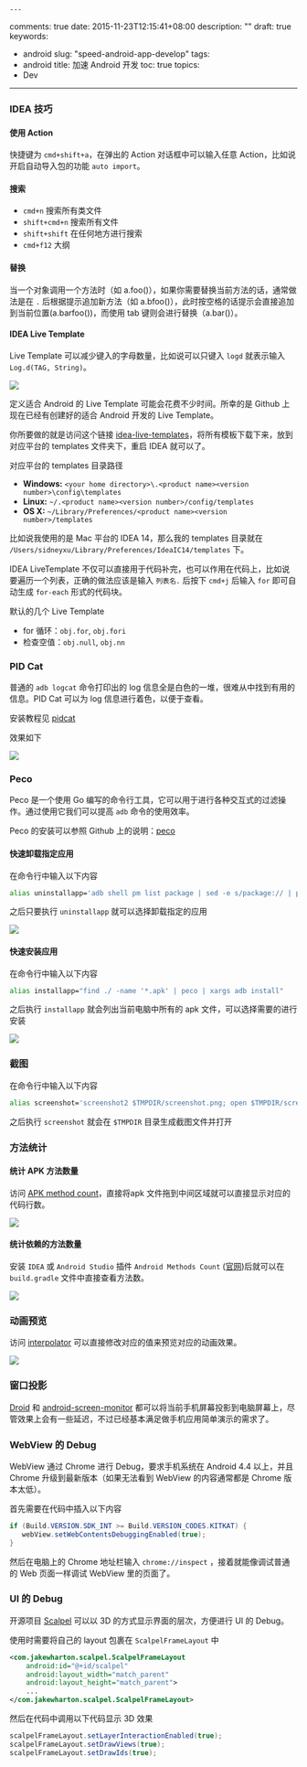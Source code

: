 	---
comments: true
date: 2015-11-23T12:15:41+08:00
description: ""
draft: true
keywords:
- android
slug: "speed-android-app-develop"
tags:
- android
title: 加速 Android 开发
toc: true
topics:
- Dev
---

### IDEA 技巧

#### 使用 Action

快捷键为 `cmd+shift+a`，在弹出的 Action 对话框中可以输入任意 Action，比如说开启自动导入包的功能 `auto import`。

#### 搜索

- `cmd+n` 搜索所有类文件
- `shift+cmd+n` 搜索所有文件
- `shift+shift` 在任何地方进行搜索
- `cmd+f12` 大纲

#### 替换

当一个对象调用一个方法时（如 a.foo()），如果你需要替换当前方法的话，通常做法是在 `.` 后根据提示追加新方法（如 a.bfoo()），此时按空格的话提示会直接追加到当前位置(a.barfoo())，而使用 tab 键则会进行替换（a.bar()）。

#### IDEA Live Template

Live Template 可以减少键入的字母数量，比如说可以只键入 `logd` 就表示输入 `Log.d(TAG, String)`。

![][01]

定义适合 Android 的 Live Template 可能会花费不少时间。所幸的是 Github 上现在已经有创建好的适合 Android 开发的 Live Template。

你所要做的就是访问这个链接 [idea-live-templates](https://github.com/keyboardsurfer/idea-live-templates)，将所有模板下载下来，放到对应平台的 templates 文件夹下，重启 IDEA 就可以了。

对应平台的 templates 目录路径

- **Windows:** `<your home directory>\.<product name><version number>\config\templates`
- **Linux:** `~/.<product name><version number>/config/templates`
- **OS X:** `~/Library/Preferences/<product name><version number>/templates`

比如说我使用的是 Mac 平台的 IDEA 14，那么我的 templates 目录就在 `/Users/sidneyxu/Library/Preferences/IdeaIC14/templates` 下。

IDEA LiveTemplate 不仅可以直接用于代码补完，也可以作用在代码上，比如说要遍历一个列表，正确的做法应该是输入 `列表名.` 后按下 `cmd+j` 后输入 `for` 即可自动生成 `for-each` 形式的代码块。

默认的几个 Live Template

- for 循环：`obj.for`, `obj.fori`
- 检查空值：`obj.null`, `obj.nn`

### PID Cat

普通的 `adb logcat` 命令打印出的 log 信息全是白色的一堆，很难从中找到有用的信息。PID Cat 可以为 log 信息进行着色，以便于查看。

安装教程见 [pidcat](https://github.com/JakeWharton/pidcat)

效果如下

![][02]

### Peco

Peco 是一个使用 Go 编写的命令行工具，它可以用于进行各种交互式的过滤操作。通过使用它我们可以提高 `adb` 命令的使用效率。

Peco 的安装可以参照 Github 上的说明：[peco](https://github.com/peco/peco)

#### 快速卸载指定应用

在命令行中输入以下内容

``` bash
alias uninstallapp='adb shell pm list package | sed -e s/package:// | peco | xargs adb uninstall'
```

之后只要执行 `uninstallapp` 就可以选择卸载指定的应用

![][03]

#### 快速安装应用

在命令行中输入以下内容

``` bash
alias installapp="find ./ -name '*.apk' | peco | xargs adb install"
```

之后执行 `installapp` 就会列出当前电脑中所有的 apk 文件，可以选择需要的进行安装

![][04]

### 截图

在命令行中输入以下内容

``` bash
alias screenshot='screenshot2 $TMPDIR/screenshot.png; open $TMPDIR/screenshot.png'
```

之后执行 `screenshot` 就会在 `$TMPDIR` 目录生成截图文件并打开



### 方法统计

#### 统计 APK 方法数量

访问 [APK method count](http://inloop.github.io/apk-method-count/)，直接将apk 文件拖到中间区域就可以直接显示对应的代码行数。

![][05]

#### 统计依赖的方法数量

安装 `IDEA` 或 `Android Studio` 插件 `Android Methods Count` ([官网](http://www.methodscount.com/))后就可以在 `build.gradle` 文件中直接查看方法数。

![][07]

### 动画预览

访问 [interpolator](http://inloop.github.io/interpolator/) 可以直接修改对应的值来预览对应的动画效果。

![][06]

### 窗口投影

[Droid](http://droid-at-screen.org/download.html) 和 [android-screen-monitor](https://github.com/adakoda/android-screen-monitor) 都可以将当前手机屏幕投影到电脑屏幕上，尽管效果上会有一些延迟，不过已经基本满足做手机应用简单演示的需求了。



### WebView 的 Debug

WebView 通过 Chrome 进行 Debug，要求手机系统在 Android 4.4 以上，并且 Chrome 升级到最新版本（如果无法看到 WebView 的内容通常都是 Chrome 版本太低）。

首先需要在代码中插入以下内容

``` java
if (Build.VERSION.SDK_INT >= Build.VERSION_CODES.KITKAT) {
   webView.setWebContentsDebuggingEnabled(true);
}
```

然后在电脑上的 Chrome 地址栏输入 `chrome://inspect` ，接着就能像调试普通的 Web 页面一样调试 WebView 里的页面了。

### UI 的 Debug

开源项目 [Scalpel](https://github.com/JakeWharton/scalpel) 可以以 3D 的方式显示界面的层次，方便进行 UI 的 Debug。

使用时需要将自己的 layout 包裹在 `ScalpelFrameLayout` 中

```xml
<com.jakewharton.scalpel.ScalpelFrameLayout
    android:id="@+id/scalpel"
    android:layout_width="match_parent"
    android:layout_height="match_parent">
    ...
</com.jakewharton.scalpel.ScalpelFrameLayout>
```

然后在代码中调用以下代码显示 3D 效果

```java
scalpelFrameLayout.setLayerInteractionEnabled(true);
scalpelFrameLayout.setDrawViews(true);
scalpelFrameLayout.setDrawIds(true);
```


[01]: http://7xlqqp.com1.z0.glb.clouddn.com/livetemplate.png
[02]: http://7xlqqp.com1.z0.glb.clouddn.com/pidcat.png
[03]: http://7xlqqp.com1.z0.glb.clouddn.com/uninstallapp.png
[04]: http://7xlqqp.com1.z0.glb.clouddn.com/installapp.png
[05]: http://7xlqqp.com1.z0.glb.clouddn.com/methodcount.png
[06]: http://7xlqqp.com1.z0.glb.clouddn.com/interpolator.png
[07]: http://www.methodscount.com/images/methods-count-plugin-1.png
